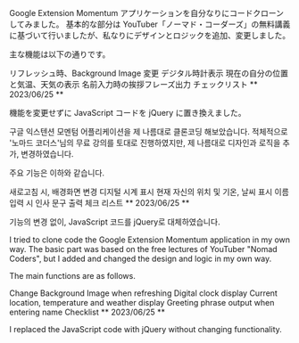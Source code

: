 Google Extension Momentum アプリケーションを自分なりにコードクローンしてみました。 基本的な部分は YouTuber「ノーマド・コーダーズ」の無料講義に基づいて行いましたが、私なりにデザインとロジックを追加、変更しました。

主な機能は以下の通りです。

リフレッシュ時、Background Image 変更
デジタル時計表示
現在の自分の位置と気温、天気の表示
名前入力時の挨拶フレーズ出力
チェックリスト
** 2023/06/25 **

機能を変更せずに JavaScript コードを jQuery に置き換えました。

구글 익스텐션 모멘텀 어플리케이션을 제 나름대로 클론코딩 해보았습니다. 적체적으로 '노마드 코더스'님의 무료 강의를 토대로 진행하였지만, 제 나름대로 디자인과 로직을 추가, 변경하였습니다.

주요 기능은 이하와 같습니다.

새로고침 시, 배경화면 변경
디지털 시계 표시
현재 자신의 위치 및 기온, 날씨 표시
이름 입력 시 인사 문구 출력
체크 리스트
** 2023/06/25 **

기능의 변경 없이, JavaScript 코드를 jQuery로 대체하였습니다.

I tried to clone code the Google Extension Momentum application in my own way. The basic part was based on the free lectures of YouTuber "Nomad Coders", but I added and changed the design and logic in my own way.

The main functions are as follows.

Change Background Image when refreshing
Digital clock display
Current location, temperature and weather display
Greeting phrase output when entering name
Checklist
** 2023/06/25 **

I replaced the JavaScript code with jQuery without changing functionality.
